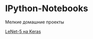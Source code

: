 # IPython-Notebooks
Мелкие домашние проекты

[LeNet-5 на Keras](/pacif-coder/IPython-Notebooks/tree/master/LeNet-5)
